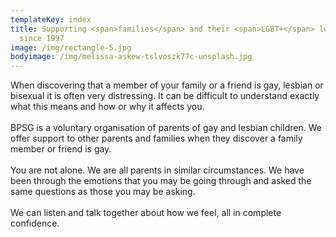 ```yaml
---
templateKey: index
title: Supporting <span>families</span> and their <span>LGBT+</span> loved ones
  since 1997
image: /img/rectangle-5.jpg
bodyimage: /img/melissa-askew-tslvoszk77c-unsplash.jpg
---
```

When discovering that a member of your family or a friend is gay, lesbian or bisexual it is often very distressing. It can be difficult to understand exactly what this means and how or why it affects you.\
\
BPSG is a voluntary organisation of parents of gay and lesbian children. We offer support to other parents and families when they discover a family member or friend is gay.\
\
You are not alone. We are all parents in similar circumstances. We have been through the emotions that you may be going through and asked the same questions as those you may be asking.\
\
We can listen and talk together about how we feel, all in complete confidence.
